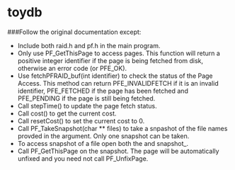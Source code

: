 toydb
=====

###Follow the original documentation except:

* Include both raid.h and pf.h in the main program.
* Only use PF\_GetThisPage to access pages. This function will return a positive integer identifier if the page is being fetched from disk, otherwise an error code (or PFE\_OK).
* Use fetchPFRAID\_buf(int identifier) to check the status of the Page Access. This method can return PFE\_INVALIDFETCH if it is an invalid identifier, PFE\_FETCHED if the page has been fetched and PFE\_PENDING if the page is still being fetched.
* Call stepTime() to update the page fetch status.
* Call cost() to get the current cost.
* Call resetCost() to set the current cost to 0.
* Call PF\_TakeSnapshot(char \*\* files) to take a snpashot of the file names provded in the argument. Only one snapshot can be taken.
* To access snapshot of a file open both the <filename> and snapshot\_<filename>.
* Call PF\_GetThisPage on the snapshot. The page will be automatically unfixed and you need not call PF\_UnfixPage.
